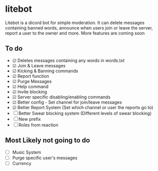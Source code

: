 # litebot
Litebot is a dicord bot for simple moderation. It can delete messages containing banned words, announce when users join or leave the server, report a user to the owner and more. More features are coming soon

## To do
- ☑ Deletes messages containing any words in words.txt
- ☑ Join & Leave messages
- ☑ Kicking & Banning commands
- ☑ Report function
- ☑ Purge Messages 
- ☑ Help command
- ☑ Invite blocking
- ☑ Server specific disabling/enabling commands
- ☑ Better config - Set channel for join/leave messages
- ☑ Better Report System (Set which channel or user the reports go to)
- ☐ Better Swear blocking system (Different levels of swear blocking)
- ☐ New prefix
- ☐ Roles from reaction

## Most Likely not going to do
- ☐ Music System
- ☐ Purge specific user's messages
- ☐ Currency
